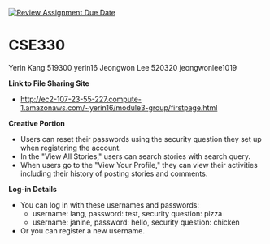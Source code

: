 [![Review Assignment Due Date](https://classroom.github.com/assets/deadline-readme-button-22041afd0340ce965d47ae6ef1cefeee28c7c493a6346c4f15d667ab976d596c.svg)](https://classroom.github.com/a/IrLmbvzN)
# CSE330
Yerin Kang 519300 yerin16
Jeongwon Lee 520320 jeongwonlee1019

**Link to File Sharing Site**
* http://ec2-107-23-55-227.compute-1.amazonaws.com/~yerin16/module3-group/firstpage.html

**Creative Portion**
* Users can reset their passwords using the security question they set up when registering the account.
* In the "View All Stories," users can search stories with search query.
* When users go to the "View Your Profile," they can view their activities including their history of posting stories and comments.

**Log-in Details**
* You can log in with these usernames and passwords:
    * username: lang, password: test, security question: pizza
    * username: janine, password: hello, security question: chicken
* Or you can register a new username.
